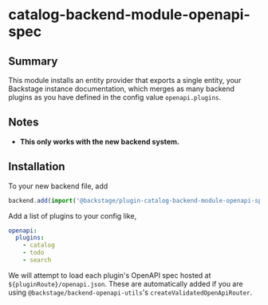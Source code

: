 # catalog-backend-module-openapi-spec

## Summary

This module installs an entity provider that exports a single entity, your Backstage instance documentation, which merges as many backend plugins as you have defined in the config value `openapi.plugins`.

## Notes

- **This only works with the new backend system.**

## Installation

To your new backend file, add

```ts title="packages/backend/src/index.ts"
backend.add(import('@backstage/plugin-catalog-backend-module-openapi-spec'));
```

Add a list of plugins to your config like,

```yaml title="app-config.yaml"
openapi:
  plugins:
    - catalog
    - todo
    - search
```

We will attempt to load each plugin's OpenAPI spec hosted at `${pluginRoute}/openapi.json`. These are automatically added if you are using `@backstage/backend-openapi-utils`'s `createValidatedOpenApiRouter`.
